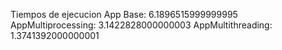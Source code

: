 Tiempos de ejecucion 
App Base: 6.1896515999999995
AppMultiprocessing: 3.1422828000000003
AppMultithreading: 1.3741392000000001